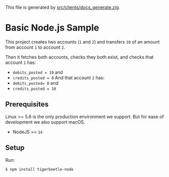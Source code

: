 This file is generated by
[src/clients/docs_generate.zig](/src/clients/docs_generate.zig).

# Basic Node.js Sample

This project creates two accounts (`1` and `2`) and
transfers `10` of an amount from account `1` to
account `2`.

Then it fetches both accounts, checks they both exist, and
checks that account `1` has:
 * `debits_posted = 10` and
 * `credits_posted = 0`
And that account `2` has:
 * `debits_posted= 0` and
 * `credits_posted = 10`

## Prerequisites

Linux >= 5.6 is the only production environment we
support. But for ease of development we also support macOS.
* NodeJS >= `14`

## Setup

Run:

```console
$ npm install tigerbeetle-node
```

